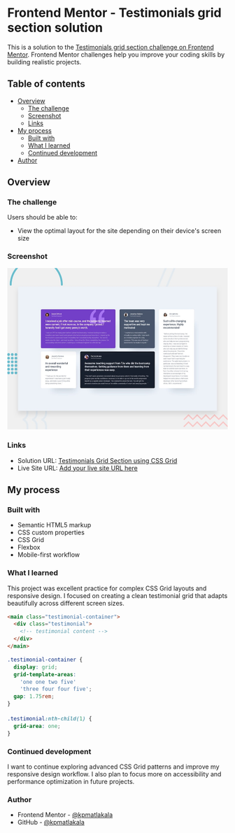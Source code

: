 # Frontend Mentor - Testimonials grid section solution

This is a solution to the [Testimonials grid section challenge on Frontend Mentor](https://www.frontendmentor.io/challenges/testimonials-grid-section-Nnw6J7Un7). Frontend Mentor challenges help you improve your coding skills by building realistic projects.

## Table of contents

- [Overview](#overview)
  - [The challenge](#the-challenge)
  - [Screenshot](#screenshot)
  - [Links](#links)
- [My process](#my-process)
  - [Built with](#built-with)
  - [What I learned](#what-i-learned)
  - [Continued development](#continued-development)
- [Author](#author)

## Overview

### The challenge

Users should be able to:

- View the optimal layout for the site depending on their device's screen size

### Screenshot

![](./preview.jpg)

### Links

- Solution URL: [Testimonials Grid Section using CSS Grid](https://www.frontendmentor.io/solutions/testimonials-grid-section-using-css-grid-b2hBep6Of9)
- Live Site URL: [Add your live site URL here](https://your-live-site-url.com)

## My process

### Built with

- Semantic HTML5 markup
- CSS custom properties
- CSS Grid
- Flexbox
- Mobile-first workflow

### What I learned

This project was excellent practice for complex CSS Grid layouts and responsive design. I focused on creating a clean testimonial grid that adapts beautifully across different screen sizes.

```html
<main class="testimonial-container">
  <div class="testimonial">
    <!-- testimonial content -->
  </div>
</main>
```

```css
.testimonial-container {
  display: grid;
  grid-template-areas: 
    'one one two five'
    'three four four five';
  gap: 1.75rem;
}

.testimonial:nth-child(1) {
  grid-area: one;
}
```

### Continued development
I want to continue exploring advanced CSS Grid patterns and improve my responsive design workflow. I also plan to focus more on accessibility and performance optimization in future projects.

### Author
- Frontend Mentor - [@kpmatlakala](https://www.frontendmentor.io/profile/kpmatlakala)
- GitHub - [@kpmatlakala](https://github.com/kpmatlakala)
